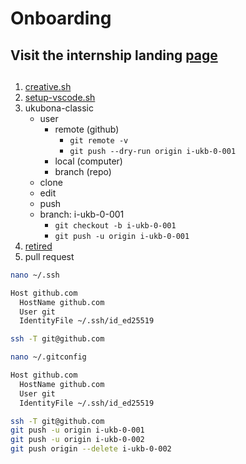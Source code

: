 # Onboarding
## Visit the internship landing [page](https://ukubona-llc.github.io/internship/)
## 
1. [creative.sh](https://raw.githubusercontent.com/abikesa/creative-destruction/refs/heads/main/creative.sh)
2. [setup-vscode.sh](https://raw.githubusercontent.com/abikesa/creative-destruction/refs/heads/main/setup-vscode.sh)
3. ukubona-classic
   - user
      - remote (github)
         - `git remote -v`
         - `git push --dry-run origin i-ukb-0-001`
      - local (computer)
      - branch (repo)
   - clone
   - edit
   - push
   - branch: i-ukb-0-001
      - `git checkout -b i-ukb-0-001`
      - `git push -u origin i-ukb-0-001`
4. [retired](https://ukubona-llc.github.io/vscode/)
5. pull request



```sh
nano ~/.ssh

Host github.com
  HostName github.com
  User git
  IdentityFile ~/.ssh/id_ed25519

ssh -T git@github.com
```

```sh
nano ~/.gitconfig

Host github.com
  HostName github.com
  User git
  IdentityFile ~/.ssh/id_ed25519

ssh -T git@github.com
git push -u origin i-ukb-0-001
git push -u origin i-ukb-0-002
git push origin --delete i-ukb-0-002
```